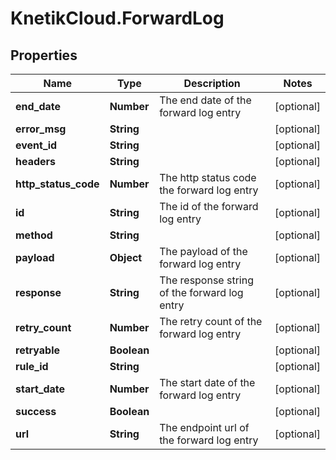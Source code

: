 # KnetikCloud.ForwardLog

## Properties
Name | Type | Description | Notes
------------ | ------------- | ------------- | -------------
**end_date** | **Number** | The end date of the forward log entry | [optional] 
**error_msg** | **String** |  | [optional] 
**event_id** | **String** |  | [optional] 
**headers** | **String** |  | [optional] 
**http_status_code** | **Number** | The http status code the forward log entry | [optional] 
**id** | **String** | The id of the forward log entry | [optional] 
**method** | **String** |  | [optional] 
**payload** | **Object** | The payload of the forward log entry | [optional] 
**response** | **String** | The response string of the forward log entry | [optional] 
**retry_count** | **Number** | The retry count of the forward log entry | [optional] 
**retryable** | **Boolean** |  | [optional] 
**rule_id** | **String** |  | [optional] 
**start_date** | **Number** | The start date of the forward log entry | [optional] 
**success** | **Boolean** |  | [optional] 
**url** | **String** | The endpoint url of the forward log entry | [optional] 


